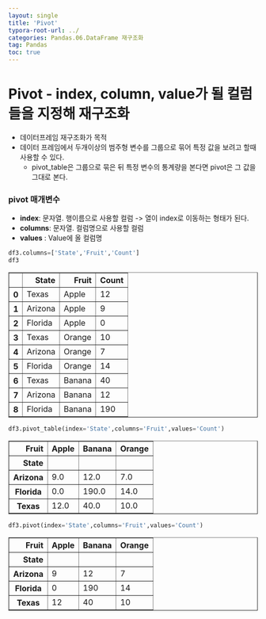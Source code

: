 ```yaml
---
layout: single
title: 'Pivot'
typora-root-url: ../
categories: Pandas.06.DataFrame 재구조화
tag: Pandas
toc: true
---
```


# Pivot - index, column, value가 될 컬럼들을 지정해 재구조화
- 데이터프레임 재구조화가 목적
- 데이터 프레임에서 두개이상의 범주형 변수를 그룹으로 묶어 특정 값을 보려고 할때 사용할 수 있다.
    - pivot_table은 그룹으로 묶은 뒤 특정 변수의 통계량을 본다면 pivot은 그 값을 그대로 본다.

### pivot 매개변수
- **index**: 문자열. 행이름으로 사용할 컬럼 -> 열이 index로 이동하는 형태가 된다.
- **columns**: 문자열. 컬럼명으로 사용할 컬럼
- **values** : Value에 올 컬럼명


```python
df3.columns=['State','Fruit','Count']
df3
```




<div>
<style scoped>
    .dataframe tbody tr th:only-of-type {
        vertical-align: middle;
    }

    .dataframe tbody tr th {
        vertical-align: top;
    }
    
    .dataframe thead th {
        text-align: right;
    }
</style>
<table border="1" class="dataframe">
  <thead>
    <tr style="text-align: right;">
      <th></th>
      <th>State</th>
      <th>Fruit</th>
      <th>Count</th>
    </tr>
  </thead>
  <tbody>
    <tr>
      <th>0</th>
      <td>Texas</td>
      <td>Apple</td>
      <td>12</td>
    </tr>
    <tr>
      <th>1</th>
      <td>Arizona</td>
      <td>Apple</td>
      <td>9</td>
    </tr>
    <tr>
      <th>2</th>
      <td>Florida</td>
      <td>Apple</td>
      <td>0</td>
    </tr>
    <tr>
      <th>3</th>
      <td>Texas</td>
      <td>Orange</td>
      <td>10</td>
    </tr>
    <tr>
      <th>4</th>
      <td>Arizona</td>
      <td>Orange</td>
      <td>7</td>
    </tr>
    <tr>
      <th>5</th>
      <td>Florida</td>
      <td>Orange</td>
      <td>14</td>
    </tr>
    <tr>
      <th>6</th>
      <td>Texas</td>
      <td>Banana</td>
      <td>40</td>
    </tr>
    <tr>
      <th>7</th>
      <td>Arizona</td>
      <td>Banana</td>
      <td>12</td>
    </tr>
    <tr>
      <th>8</th>
      <td>Florida</td>
      <td>Banana</td>
      <td>190</td>
    </tr>
  </tbody>
</table>
</div>




```python
df3.pivot_table(index='State',columns='Fruit',values='Count')
```




<div>
<style scoped>
    .dataframe tbody tr th:only-of-type {
        vertical-align: middle;
    }

    .dataframe tbody tr th {
        vertical-align: top;
    }
    
    .dataframe thead th {
        text-align: right;
    }
</style>
<table border="1" class="dataframe">
  <thead>
    <tr style="text-align: right;">
      <th>Fruit</th>
      <th>Apple</th>
      <th>Banana</th>
      <th>Orange</th>
    </tr>
    <tr>
      <th>State</th>
      <th></th>
      <th></th>
      <th></th>
    </tr>
  </thead>
  <tbody>
    <tr>
      <th>Arizona</th>
      <td>9.0</td>
      <td>12.0</td>
      <td>7.0</td>
    </tr>
    <tr>
      <th>Florida</th>
      <td>0.0</td>
      <td>190.0</td>
      <td>14.0</td>
    </tr>
    <tr>
      <th>Texas</th>
      <td>12.0</td>
      <td>40.0</td>
      <td>10.0</td>
    </tr>
  </tbody>
</table>
</div>




```python
df3.pivot(index='State',columns='Fruit',values='Count')
```




<div>
<style scoped>
    .dataframe tbody tr th:only-of-type {
        vertical-align: middle;
    }

    .dataframe tbody tr th {
        vertical-align: top;
    }
    
    .dataframe thead th {
        text-align: right;
    }
</style>
<table border="1" class="dataframe">
  <thead>
    <tr style="text-align: right;">
      <th>Fruit</th>
      <th>Apple</th>
      <th>Banana</th>
      <th>Orange</th>
    </tr>
    <tr>
      <th>State</th>
      <th></th>
      <th></th>
      <th></th>
    </tr>
  </thead>
  <tbody>
    <tr>
      <th>Arizona</th>
      <td>9</td>
      <td>12</td>
      <td>7</td>
    </tr>
    <tr>
      <th>Florida</th>
      <td>0</td>
      <td>190</td>
      <td>14</td>
    </tr>
    <tr>
      <th>Texas</th>
      <td>12</td>
      <td>40</td>
      <td>10</td>
    </tr>
  </tbody>
</table>
</div>
